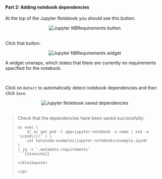#### Part 2: Adding notebook dependencies

<p align="justify">

At the top of the Jupyter Notebook you should see this button:

<center>
<img src="../../assets/jupyternotebooks/jupyter-notebooks-authoring-42/nbrequirements-ui-logo.png" alt="Jupyter NBRequirements button" align="middle">
</center>

<br>

Click that button.

<center>
<img src="../../assets/jupyternotebooks/jupyter-notebooks-authoring-42/nbrequirements-ui-unwrapped.png" alt="Jupyter NBRequirements widget" align="middle">
</center>

A widget unwraps, which states that there are currently no requirements specified for the notebook.

<br>

Click on `Detect` to automatically detect notebook dependencies and then click `Save`.

<center>
<img src="../../assets/jupyternotebooks/jupyter-notebooks-authoring-42/nbrequirements-dependencies.png" alt="Jupyter Notebook saved dependencies" align="middle">
</center>

<br>

<blockquote>
<i class="fas fa-exclamation"></i> Check that the dependencies have been saved successfully:
<br>

```
oc exec \
    $( oc get pod -l app=jupyter-notebook -o name | sed -e 's/pod\///' ) \
    cat katacoda-examples/jupyter-notebooks/example.ipynb        \
| jq -c '.metadata.requirements'
```{{execute}}

</blockquote>

</p>